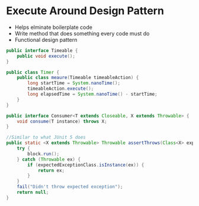 # Execute Around Design Pattern

- Helps elminate boilerplate code
- Write method that does something every code must do
- Functional design pattern

```java
public interface Timeable {
    public void execute();
}

public class Timer {
    public class meaure(Timeable timeableAction) {
        long startTime = System.nanoTime();
        timeableAction.execute();
        long elapsedTime = System.nanoTime() - startTime;
    }
}
```

```java
public interface Consumer<T extends Closeable, X extends Throwable> {
    void consume(T instance) throws X;
}

//Similar to what JUnit 5 does
public static <X extends Throwable> Throwable assertThrows(Class<X> expectedExceptionClass, Runnable block) {
    try {
        block.run();
    } catch (Throwable ex) {
        if (expectedExceptionClass.isInstance(ex)) {
            return ex;
        }
    }
    fail("Didn't throw expected exception");
    return null;
}
```
